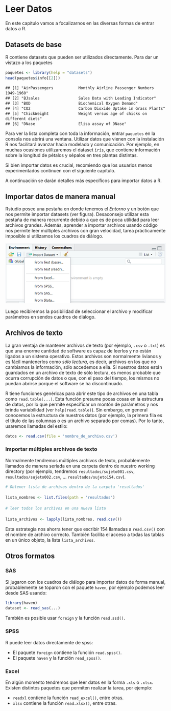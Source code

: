 # Leer Datos

En este capítulo vamos a focalizarnos en las diversas formas de entrar datos a R.


## Datasets de base

R contiene datasets que pueden ser utilizados directamente. Para dar un vistazo a los paquetes 



```r
paquetes <- library(help = "datasets")
head(paquetes$info[[2]])
```

```
## [1] "AirPassengers           Monthly Airline Passenger Numbers 1949-1960"   
## [2] "BJsales                 Sales Data with Leading Indicator"             
## [3] "BOD                     Biochemical Oxygen Demand"                     
## [4] "CO2                     Carbon Dioxide Uptake in Grass Plants"         
## [5] "ChickWeight             Weight versus age of chicks on different diets"
## [6] "DNase                   Elisa assay of DNase"
```

Para ver la lista completa con toda la información, entrar `paquetes` en la consola nos abrirá una ventana. Utilizar datos que vienen con la instalación R nos facilitará avanzar hacia modelado y comunicación. Por ejemplo, en muchas ocasiones utilizaremos el dataset `iris`, que contiene información sobre la longitud de pétalos y sépalos en tres plantas distintas.  

Si bien importar datos es crucial, recomiendo que los usuarios menos experimentados continuen con el siguiente capítulo. 

A continuación se darán detalles más específicos para importar datos a R.

## Importar datos de manera manual

Rstudio posee una pestaña en donde tenemos el *Entorno* y un botón que nos permite importar datasets (ver figura). Desaconsejo utilizar esta pestaña de manera recurrente debido a que es de poca utilidad para leer archivos grandes. Además, aprender a importar archivos usando código nos permite leer múltiples archivos con gran velocidad, tarea prácticamente imposible si utilizamos los cuadros de diálogo.   

![Importar manualmente](img/manual_import_01.PNG)

Luego recibiremos la posibilidad de seleccionar el archivo y modificar parámetros en sendos cuadros de diálogo.

## Archivos de texto

La gran ventaja de mantener archivos de texto (por ejemplo, `.csv` o `.txt`) es que una enorme cantidad de software es capaz de leerlos y no están ligados a un sistema operativo. Estos archivos son normalmente livianos y es fácil mantenerlos como *sólo lectura*, es decir, archivos en los que no cambiamos la información, sólo accedemos a ella. Si nuestros datos están guardados en un archivo de texto de sólo lectura, es menos probable que ocurra corrupción de datos o que, con el paso del tiempo, los mismos no puedan abrirse porque el software se ha discontinuado.  

R tiene funciones genéricas para abrir este tipo de archivos en una tabla como `read.table(...)`. Esta función presume pocas cosas en la estructura de datos, por lo que permite especificar un montón de parámetros y nos brinda variabilidad (ver `help(read.table)`). Sin embargo, en general conocemos la estructura de nuestros datos (por ejemplo, la primera fila es el título de las columnas o es un archivo separado por comas). Por lo tanto, usaremos llamadas del estilo:


```r
datos <- read.csv(file = 'nombre_de_archivo.csv')
```

### Importar múltiples archivos de texto

Normalmente tendremos múltiples archivos de texto, probablemente llamados de manera seriada en una carpeta dentro de nuestro working directory (por ejemplo, tendremos `resultados/sujeto001.csv`, `resultados/sujeto002.csv`, ... `resultados/sujeto154.csv`).


```r
# Obtener lista de archivos dentro de la carpeta 'resultados'

lista_nombres <- list.files(path = 'resultados')

# leer todos los archivos en una nueva lista

lista_archivos <- lapply(lista_nombres, read.csv())
```

Esta estrategia nos ahorra tener que escribir 154 llamadas a `read.csv()` con el nombre de archivo correcto. También facilita el acceso a todas las tablas en un único objeto, la lista `lista_archivos`. 

## Otros formatos

### SAS

Si jugaron con los cuadros de diálogo para importar datos de forma manual, probablemente se toparon con el paquete `haven`, por ejemplo podemos leer desde SAS usando:  


```r
library(haven)
dataset <- read_sas(...)
```

También es posible usar `foreign` y la función `read.ssd()`.

### SPSS

R puede leer datos directamente de spss: 

* El paquete `foreign` contiene la función `read.spss()`. 
* El paquete `haven` y la función `read_spss()`.  

### Excel

En algún momento tendremos que leer datos en la forma `.xls` o `.xlsx`. Existen distintos paquetes que permiten realizar la tarea, por ejemplo:

* `readxl` contiene la función `read_excel()`, entre otras.
* `xlsx` contiene la función `read.xlsx()`, entre otras.


